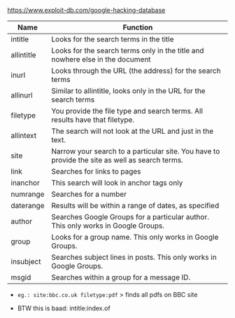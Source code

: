https://www.exploit-db.com/google-hacking-database 

Name | Function
--------- | ---------
intitle | Looks for the search terms in the title
allintitle | Looks for the search terms only in the title and nowhere else in the document 
inurl | Looks through the URL (the address) for the search terms
allinurl | Similar to allintitle, looks only in the URL for the search terms
filetype | You provide the file type and search terms. All results have that filetype.
allintext | The search will not look at the URL and just in the text.
site | Narrow your search to a particular site. You have to provide the site as well as search terms.
link | Searches for links to pages
inanchor | This search will look in anchor tags only
numrange | Searches for a number
daterange | Results will be within a range of dates, as specified
author | Searches Google Groups for a particular author. This only works in Google Groups.
group | Looks for a group name. This only works in Google Groups.
insubject | Searches subject lines in posts. This only works in Google Groups.
msgid | Searches within a group for a message ID.


- `eg.: site:bbc.co.uk filetype:pdf` > finds all pdfs on BBC site

- BTW this is baad: intitle:index.of
